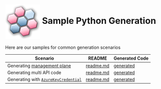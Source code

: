 # <img align="center" src="../images/logo.png"> Sample Python Generation

Here are our samples for common generation scenarios


| Scenario | README | Generated Code
|------------------|-------------|-------------
|Generating [management plane][mgmt] | [readme.md][mgmt_readme] | [generated][mgmt_generated]
|Generating multi API code | [readme.md][multiapi_readme] | [generated][multiapi_generated]
|Generating with [`AzureKeyCredential`][azure_key_credential] | [readme.md][azure_key_credential_readme] | [generated][azure_key_credential_generated]

<!-- LINKS -->
[mgmt]: https://docs.microsoft.com/en-us/azure/azure-resource-manager/management/control-plane-and-data-plane#control-plane
[mgmt_readme]: ./specification/management/readme.md
[mgmt_generated]: ./specification/management/generated
[multiapi_readme]: ./specification/multiapi/readme.md
[multiapi_generated]: ./specification/multiapi/generated
[azure_key_credential]: https://docs.microsoft.com/en-us/python/api/azure-core/azure.core.credentials.azurekeycredential?view=azure-python
[azure_key_credential_readme]: ./specification/azure_key_credential/readme.md
[azure_key_credential_generated]: ./specification/azure_key_credential/generated